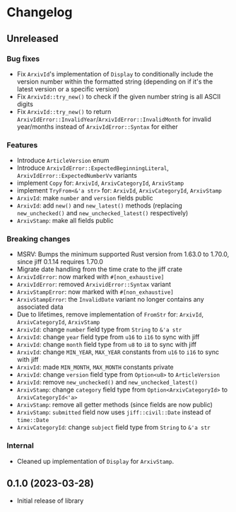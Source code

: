 # Changelog

## Unreleased

### Bug fixes
- Fix `ArxivId`'s implementation of `Display` to conditionally include the version number within the formatted string (depending on if it's the latest version or a specific version)
- Fix `ArxivId::try_new()` to check if the given number string is all ASCII digits
- Fix `ArxivId::try_new()` to return `ArxivIdError::InvalidYear`/`ArxivIdError::InvalidMonth` for invalid year/months instead of `ArxivIdError::Syntax` for either

### Features
- Introduce `ArticleVersion` enum
- Introduce `ArxivIdError::ExpectedBeginningLiteral`, `ArxivIdError::ExpectedNumberVv` variants
- implement `Copy` for: `ArxivId`, `ArxivCategoryId`, `ArxivStamp`
- implement `TryFrom<&'a str>` for: `ArxivId`, `ArxivCategoryId`, `ArxivStamp`
- `ArxivId`: make `number` and `version` fields public
- `ArxivId`: add `new()` and `new_latest()` methods (replacing `new_unchecked()` and `new_unchecked_latest()` respectively)
- `ArxivStamp`: make all fields public

### Breaking changes
- MSRV: Bumps the minimum supported Rust version from 1.63.0 to 1.70.0, since jiff 0.1.14 requires 1.70.0
- Migrate date handling from the time crate to the jiff crate
- `ArxivIdError`: now marked with `#[non_exhaustive]`
- `ArxivIdError`: removed `ArxividError::Syntax` variant
- `ArxivStampError`: now marked with `#[non_exhaustive]`
- `ArxivStampError`: the `InvalidDate` variant no longer contains any associated data
- Due to lifetimes, remove implementation of `FromStr` for: `ArxivId`, `ArxivCategoryId`, `ArxivStamp`
- `ArxivId`: change `number` field type from `String` to `&'a str`
- `ArxivId`: change `year` field type from `u16` to `i16` to sync with jiff
- `ArxivId`: change `month` field type from `u8` to `i8` to sync with jiff
- `ArxivId`: change `MIN_YEAR`, `MAX_YEAR` constants from `u16` to `i16` to sync with jiff
- `ArxivId`: made `MIN_MONTH`, `MAX_MONTH` constants private
- `ArxivId`: change `version` field type from `Option<u8>` to `ArticleVersion`
- `ArxivId`: remove `new_unchecked()` and `new_unchecked_latest()`
- `ArxivStamp`: change `category` field type from `Option<ArxivCategoryId>` to `ArxivCategoryId<'a>`
- `ArxivStamp`: remove all getter methods (since fields are now public)
- `ArxivStamp`: `submitted` field now uses `jiff::civil::Date` instead of `time::Date`
- `ArxivCategoryId`: change `subject` field type from `String` to `&'a str`

### Internal
- Cleaned up implementation of `Display` for `ArxivStamp`.

## 0.1.0 (2023-03-28)

- Initial release of library
